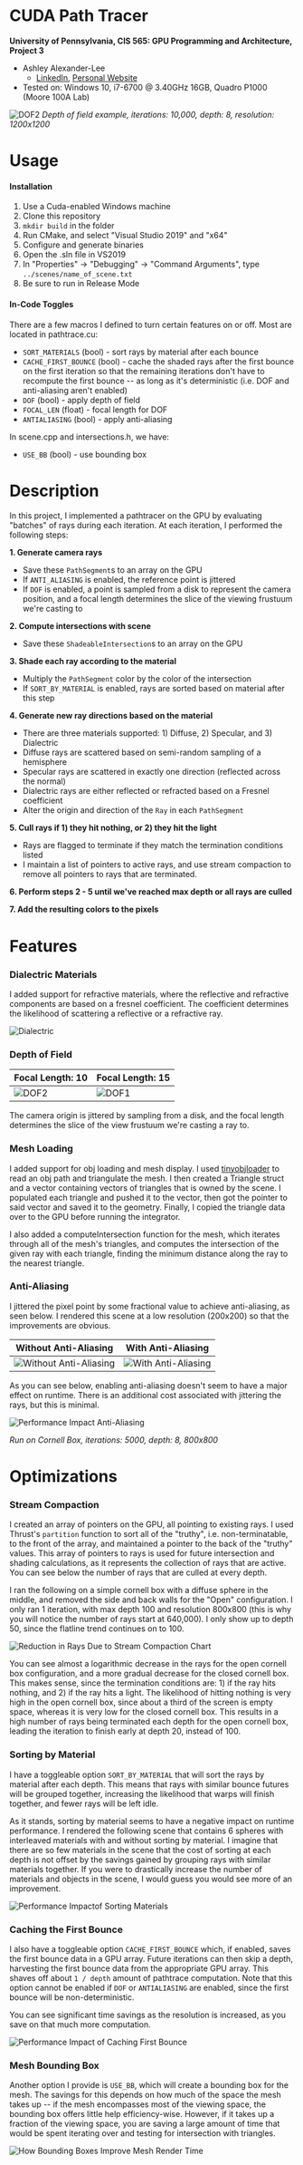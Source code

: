CUDA Path Tracer
================

**University of Pennsylvania, CIS 565: GPU Programming and Architecture, Project 3**

* Ashley Alexander-Lee
  * [LinkedIn](linkedin.com/in/asalexanderlee), [Personal Website](https://asalexanderlee.myportfolio.com/)
* Tested on: Windows 10, i7-6700 @ 3.40GHz 16GB, Quadro P1000 (Moore 100A Lab)

![DOF2](img/final_renders/cornell.2021-10-07_19-19-01z.10000samp.png)
*Depth of field example, iterations: 10,000, depth: 8, resolution: 1200x1200*

Usage
=====

#### Installation
1. Use a Cuda-enabled Windows machine
2. Clone this repository
3. `mkdir build` in the folder
4. Run CMake, and select "Visual Studio 2019" and "x64"
5. Configure and generate binaries
6. Open the .sln file in VS2019
7. In "Properties" -> "Debugging" -> "Command Arguments", type `../scenes/name_of_scene.txt`
8. Be sure to run in Release Mode

#### In-Code Toggles
There are a few macros I defined to turn certain features on or off. Most are located in pathtrace.cu:
- `SORT_MATERIALS` (bool) - sort rays by material after each bounce
- `CACHE_FIRST_BOUNCE` (bool) - cache the shaded rays after the first bounce on the first iteration so that the remaining iterations don't have to recompute the first bounce -- as long as it's deterministic (i.e. DOF and anti-aliasing aren't enabled)
- `DOF` (bool) - apply depth of field
- `FOCAL_LEN` (float) - focal length for DOF
- `ANTIALIASING` (bool) - apply anti-aliasing

In scene.cpp and intersections.h, we have:
- `USE_BB` (bool) - use bounding box


Description
=============
In this project, I implemented a pathtracer on the GPU by evaluating "batches" of rays during each iteration. At each iteration, I performed the following steps:

**1. Generate camera rays**
- Save these `PathSegment`s to an array on the GPU
- If `ANTI_ALIASING` is enabled, the reference point is jittered
- If `DOF` is enabled, a point is sampled from a disk to represent the camera position, and a focal length determines the slice of the viewing frustuum we're casting to

**2. Compute intersections with scene**
- Save these `ShadeableIntersection`s to an array on the GPU

**3. Shade each ray according to the material**
- Multiply the `PathSegment` color by the color of the intersection
- If `SORT_BY_MATERIAL` is enabled, rays are sorted based on material after this step

**4. Generate new ray directions based on the material**
- There are three materials supported: 1) Diffuse, 2) Specular, and 3) Dialectric
- Diffuse rays are scattered based on semi-random sampling of a hemisphere
- Specular rays are scattered in exactly one direction (reflected across the normal)
- Dialectric rays are either reflected or refracted based on a Fresnel coefficient
- Alter the origin and direction of the `Ray` in each `PathSegment`

**5. Cull rays if 1) they hit nothing, or 2) they hit the light**
- Rays are flagged to terminate if they match the termination conditions listed
- I maintain a list of pointers to active rays, and use stream compaction to remove all pointers to rays that are terminated.

**6. Perform steps 2 - 5 until we've reached max depth or all rays are culled**

**7. Add the resulting colors to the pixels**

Features
========
### Dialectric Materials
I added support for refractive materials, where the reflective and refractive components are based on a fresnel coefficient. The coefficient determines the likelihood of scattering a reflective or a refractive ray. 

![Dialectric](img/cornell.2021-10-02_20-31-01z.240samp.png)

### Depth of Field

| Focal Length: 10 | Focal Length: 15 |
| ---------------- | ---------------- |
| ![DOF2](img/final_renders/cornell.2021-10-07_19-19-01z.10000samp.png) |![DOF1](img/final_renders/cornell.2021-10-07_19-03-36z.10000samp.png)|

The camera origin is jittered by sampling from a disk, and the focal length determines the slice of the view frustuum we're casting a ray to. 

### Mesh Loading
I added support for obj loading and mesh display. I used [tinyobjloader](https://github.com/tinyobjloader/tinyobjloader) to read an obj path and triangulate the mesh. I then created a Triangle struct and a vector containing vectors of triangles that is owned by the scene. I populated each triangle and pushed it to the vector, then got the pointer to said vector and saved it to the geometry. Finally, I copied the triangle data over to the GPU before running the integrator.

I also added a computeIntersection function for the mesh, which iterates through all of the mesh's triangles, and computes the intersection of the given ray with each triangle, finding the minimum distance along the ray to the nearest triangle. 

### Anti-Aliasing
I jittered the pixel point by some fractional value to achieve anti-aliasing, as seen below. I rendered this scene at a low resolution (200x200) so that the improvements are obvious.

| Without Anti-Aliasing | With Anti-Aliasing |
| --------------------- | ------------------ |
| ![Without Anti-Aliasing](img/final_renders/cornell.2021-10-07_22-22-41z.5000samp.png) | ![With Anti-Aliasing](img/final_renders/cornell.2021-10-07_22-20-52z.5000samp.png) |

As you can see below, enabling anti-aliasing doesn't seem to have a major effect on runtime. There is an additional cost associated with jittering the rays, but this is minimal. 

![Performance Impact Anti-Aliasing](img/performance_renders/PerformanceImpactofAnti-Aliasing.png)

*Run on Cornell Box, iterations: 5000, depth: 8, 800x800*

Optimizations
============

### Stream Compaction

I created an array of pointers on the GPU, all pointing to existing rays. I used Thrust's `partition` function to sort all of the "truthy", i.e. non-terminatable, to the front of the array, and maintained a pointer to the back of the "truthy" values. This array of pointers to rays is used for future intersection and shading calculations, as it represents the collection of rays that are active. You can see below the number of rays that are culled at every depth. 

I ran the following on a simple cornell box with a diffuse sphere in the middle, and removed the side and back walls for the "Open" configuration. I only ran 1 iteration, with max depth 100 and resolution 800x800 (this is why you will notice the number of rays start at 640,000). I only show up to depth 50, since the flatline trend continues on to 100. 

![Reduction in Rays Due to Stream Compaction Chart](img/ReductioninRaysDueToStreamCompaction.png)

You can see almost a logarithmic decrease in the rays for the open cornell box configuration, and a more gradual decrease for the closed cornell box. This makes sense, since the termination conditions are: 1) if the ray hits nothing, and 2) if the ray hits a light. The likelihood of hitting nothing is very high in the open cornell box, since about a third of the screen is empty space, whereas it is very low for the closed cornell box. This results in a high number of rays being terminated each depth for the open cornell box, leading the iteration to finish early at depth 20, instead of 100. 

### Sorting by Material

I have a toggleable option `SORT_BY_MATERIAL` that will sort the rays by material after each depth. This means that rays with similar bounce futures will be grouped together, increasing the likelihood that warps will finish together, and fewer rays will be left idle.

As it stands, sorting by material seems to have a negative impact on runtime performance. I rendered the following scene that contains 6 spheres with interleaved materials with and without sorting by material. I imagine that there are so few materials in the scene that the cost of sorting at each depth is not offset by the savings gained by grouping rays with similar materials together. If you were to drastically increase the number of materials and objects in the scene, I would guess you would see more of an improvement. 

![Performance Impactof Sorting Materials](img/performance_renders/PerformanceImpactofSortingRaysByMaterial.png)

### Caching the First Bounce

I also have a toggleable option `CACHE_FIRST_BOUNCE` which, if enabled, saves the first bounce data in a GPU array. Future iterations can then skip a depth, harvesting the first bounce data from the appropriate GPU array. This shaves off about `1 / depth` amount of pathtrace computation. Note that this option cannot be enabled if `DOF` or `ANTIALIASING` are enabled, since the first bounce will be non-deterministic. 

You can see significant time savings as the resolution is increased, as you save on that much more computation.

![Performance Impact of Caching First Bounce](img/performance_renders/HowCachingFirstBounceImprovesPerformance.png)

### Mesh Bounding Box

Another option I provide is `USE_BB`, which will create a bounding box for the mesh. The savings for this depends on how much of the space the mesh takes up -- if the mesh encompasses most of the viewing space, the bounding box offers little help efficiency-wise. However, if it takes up a fraction of the viewing space, you are saving a large amount of time that would be spent iterating over and testing for intersection with triangles.

![How Bounding Boxes Improve Mesh Render Time](img/performance_renders/HowBoundingBoxesImproveMeshRenderingTime.png)
